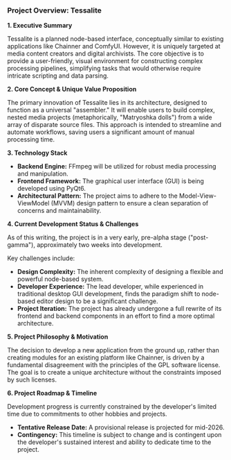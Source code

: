 ### **Project Overview: Tessalite**

**1. Executive Summary**

Tessalite is a planned node-based interface, conceptually similar to existing applications like Chainner and ComfyUI. However, it is uniquely targeted at media content creators and digital archivists. The core objective is to provide a user-friendly, visual environment for constructing complex processing pipelines, simplifying tasks that would otherwise require intricate scripting and data parsing.

**2. Core Concept & Unique Value Proposition**

The primary innovation of Tessalite lies in its architecture, designed to function as a universal "assembler." It will enable users to build complex, nested media projects (metaphorically, "Matryoshka dolls") from a wide array of disparate source files. This approach is intended to streamline and automate workflows, saving users a significant amount of manual processing time.

**3. Technology Stack**

*   **Backend Engine:** FFmpeg will be utilized for robust media processing and manipulation.
*   **Frontend Framework:** The graphical user interface (GUI) is being developed using PyQt6.
*   **Architectural Pattern:** The project aims to adhere to the Model-View-ViewModel (MVVM) design pattern to ensure a clean separation of concerns and maintainability.

**4. Current Development Status & Challenges**

As of this writing, the project is in a very early, pre-alpha stage ("post-gamma"), approximately two weeks into development.

Key challenges include:
*   **Design Complexity:** The inherent complexity of designing a flexible and powerful node-based system.
*   **Developer Experience:** The lead developer, while experienced in traditional desktop GUI development, finds the paradigm shift to node-based editor design to be a significant challenge.
*   **Project Iteration:** The project has already undergone a full rewrite of its frontend and backend components in an effort to find a more optimal architecture.

**5. Project Philosophy & Motivation**

The decision to develop a new application from the ground up, rather than creating modules for an existing platform like Chainner, is driven by a fundamental disagreement with the principles of the GPL software license. The goal is to create a unique architecture without the constraints imposed by such licenses.

**6. Project Roadmap & Timeline**

Development progress is currently constrained by the developer's limited time due to commitments to other hobbies and projects.

*   **Tentative Release Date:** A provisional release is projected for mid-2026.
*   **Contingency:** This timeline is subject to change and is contingent upon the developer's sustained interest and ability to dedicate time to the project.
